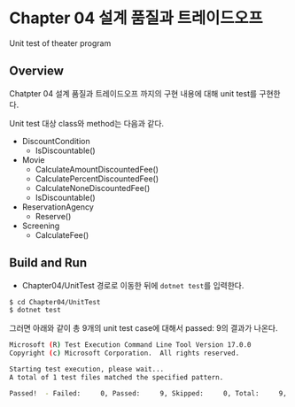# Chapter 04 설계 품질과 트레이드오프

Unit test of theater program

## Overview

Chatpter 04 설계 품질과 트레이드오프 까지의 구현 내용에 대해 unit test를 구현한다.

Unit test 대상 class와 method는 다음과 같다.

- DiscountCondition
  - IsDiscountable()
- Movie
  - CalculateAmountDiscountedFee()
  - CalculatePercentDiscountedFee()
  - CalculateNoneDiscountedFee()
  - IsDiscountable()
- ReservationAgency
  - Reserve()
- Screening
  - CalculateFee()

## Build and Run

- Chapter04/UnitTest 경로로 이동한 뒤에 `dotnet test`를 입력한다.

``` bash
$ cd Chapter04/UnitTest
$ dotnet test
```

그러면 아래와 같이 총 9개의 unit test case에 대해서 passed: 9의 결과가 나온다.

``` bash
Microsoft (R) Test Execution Command Line Tool Version 17.0.0
Copyright (c) Microsoft Corporation.  All rights reserved.

Starting test execution, please wait...
A total of 1 test files matched the specified pattern.

Passed!  - Failed:     0, Passed:     9, Skipped:     0, Total:     9, Duration: 26 ms - UnitTest.dll (net6.0)
```